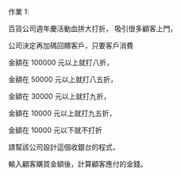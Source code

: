 作業 1:

百貨公司週年慶活動血拼大打折， 吸引很多顧客上門， 

公司決定再加碼回饋客戶，只要客戶消費 

金額在 100000 元以上就打八折， 

金額在 50000 元以上就打八五折， 

金額在 30000 元以上就打九折， 

金額在 10000 元以上就打九五折， 

金額在 10000 元以下就不打折

請幫該公司設計這個收銀台的程式，

輸入顧客購買金額後，計算顧客應付的金錢。
